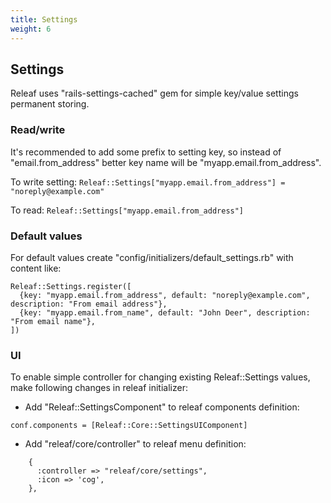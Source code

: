 ```yaml
---
title: Settings
weight: 6
---
```


## Settings

Releaf uses "rails-settings-cached" gem for simple key/value settings permanent storing.

### Read/write
It's recommended to add some prefix to setting key, so instead of "email.from_address" better key name will be "myapp.email.from_address".

To write setting:
`Releaf::Settings["myapp.email.from_address"] = "noreply@example.com"`

To read:
`Releaf::Settings["myapp.email.from_address"]`

### Default values
For default values create "config/initializers/default_settings.rb" with content like:

```
Releaf::Settings.register([
  {key: "myapp.email.from_address", default: "noreply@example.com", description: "From email address"},
  {key: "myapp.email.from_name", default: "John Deer", description: "From email name"},
])
```

### UI
To enable simple controller for changing existing Releaf::Settings values, make following changes in releaf initializer:

* Add "Releaf::SettingsComponent" to releaf components definition:
```
conf.components = [Releaf::Core::SettingsUIComponent]
```
* Add "releaf/core/controller" to releaf menu definition:
```
    {
      :controller => "releaf/core/settings",
      :icon => 'cog',
    },
```

